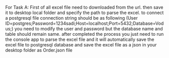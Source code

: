 For Task A: First of all excel file need to downloaded from the url. 
then save it to desktop local folder and specify the path to parse the excel. 
to connect a postgresql file connection string should be as following (User ID=postgres;Password=1234sadi;Host=localhost;Port=5432;Database=Vodus;) 
you need to modify the user and password but the database name and table should remain same.
after completed the process you just need to run the console app to parse the excel file and it will automatically save the excel file to postgresql database and save the excel 
file as a json in your desktop folder as Order.json file

